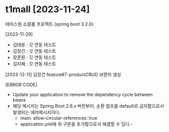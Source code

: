 # t1mall [2023-11-24]
테미스원 쇼핑몰 프로젝트 (spring boot 3.2.0)

[2023-11-29]
 - 김태윤 : 깃 연동 테스트
 - 김정건 : 깃 연동 테스트
 - 장준환 : 깃 연동 테스트
 - 김지혜 : 깃 연동 테스트

[2023-12-11]
김정건 feature#7-productCRUD 브랜치 생성

 [ERROR CODE]

 - Update your application to remove the dependency cycle between beans
 - 해당 메시지는 Spring Boot 2.6.x 버전부터, 순환 참조를 default로 금지함으로서 발생되는 에러메시지이다.
   -   main:
       allow-circular-references: true
   - application.yml에 위 구문을 추가함으로서 해결할 수 있다.-